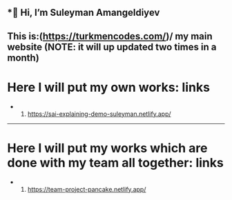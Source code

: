 *👋 Hi, I’m Suleyman Amangeldiyev
 --
 This is:(https://turkmencodes.com/)/ my main website (NOTE: it will up updated two times in a month)
--
# Here I will put my own works: links
- 1. https://sai-explaining-demo-suleyman.netlify.app/



********************************************************************************
# Here I will put my works which are done with my team all together: links
- 1. https://team-project-pancake.netlify.app/
<!---
SuleymanAmangeldiyev/SuleymanAmangeldiyev is a ✨ special ✨ repository because its `README.md` (this file) appears on your GitHub profile.
You can click the Preview link to take a look at your changes.
--->
